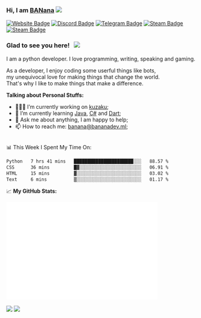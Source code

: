 ### Hi, I am <a href="https://bananadev.ml" target="_blank">BANana</a> <img src="https://media.giphy.com/media/hvRJCLFzcasrR4ia7z/giphy.gif" width="25px">


[![Website Badge](https://img.shields.io/badge/Website-3b5998?style=for-the-badge&logo=google-chrome&logoColor=white)](https://bananadev.ml)
[![Discord Badge](https://img.shields.io/badge/-Discord-424242?style=for-the-badge&logo=Discord&logoColor=white)](https://discord.gg/sQgHEERpqR)
[![Telegram Badge](https://img.shields.io/badge/-Telegram-0088cc?style=for-the-badge&logo=Telegram&logoColor=white)](https://t.me/BANanaD3V)
[![Steam Badge](https://img.shields.io/badge/-Steam-1b2838?style=for-the-badge&logo=Steam&logoColor=white)](https://steamcommunity.com/id/BANanaD3V/)
[![Steam Badge](https://img.shields.io/badge/-Reddit-ff6314?style=for-the-badge&logo=Reddit&logoColor=white)](https://www.reddit.com/user/BANanaD3V)

### Glad to see you here! &nbsp; ![](https://visitor-badge-reloaded.herokuapp.com/badge?page_id=BANanaD3V.BANanaD3V&style=for-the-badge)

I am a python developer. I love programming, writing, speaking and gaming.

As a developer, I enjoy coding some userful things like bots, 
<br>my unequivocal love for making things that change the world. 
<br>That's why I like to make things that make a difference.
  

**Talking about Personal Stuffs:**

- 👨🏻‍💻 I’m currently working on [kuzaku](https://kuzaku.ml);
- 🚀 I’m currently learning [Java](https://java.com), [C#](https://www.microsoft.com/en-us/download/details.aspx?id=7029) and [Dart](https://dart.dev);
- 💬 Ask me about anything, I am happy to help;
- 📫 How to reach me: banana@bananadev.ml;

</br>
📊 This Week I Spent My Time On:

<!--START_SECTION:waka-->
```text
Python   7 hrs 41 mins   ██████████████████████░░░   88.57 % 
CSS      36 mins         █▓░░░░░░░░░░░░░░░░░░░░░░░   06.91 % 
HTML     15 mins         ▓░░░░░░░░░░░░░░░░░░░░░░░░   03.02 % 
Text     6 mins          ▒░░░░░░░░░░░░░░░░░░░░░░░░   01.17 % 
```
<!--END_SECTION:waka-->


📈 **My GitHub Stats:**

<img alt="" width="400" src="https://github.com/BANanaD3V/BANanaD3V/blob/master/metrics.plugin.isocalendar.fullyear.svg">

<p>
  <img height="180em" src="https://github-readme-stats.vercel.app/api?username=BANanaD3V&show_icons=true&hide_border=true&&count_private=true&include_all_commits=true&theme=dark"/>
  <img height="180em" src="https://github-readme-stats.vercel.app/api/top-langs/?username=BAnanaD3V&show_icons=true&hide_border=true&layout=compact&langs_count=10&theme=dark"/>
</p>




